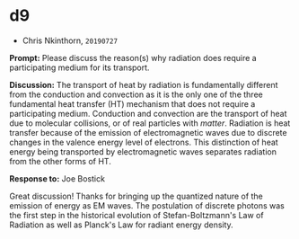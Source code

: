 # d9

* Chris Nkinthorn, $\texttt{20190727}$

**Prompt:** Please discuss the reason\(s\) why radiation does require a participating medium for its transport.

**Discussion:** The transport of heat by radiation is fundamentally different from the conduction and convection as it is the only one of the three fundamental heat transfer \(HT\) mechanism that does not require a participating medium. Conduction and convection are the transport of heat due to molecular collisions, or of real particles with _matter_. Radiation is heat transfer because of the emission of electromagnetic waves due to discrete changes in the valence energy level of electrons. This distinction of heat energy being transported by electromagnetic waves separates radiation from the other forms of HT.

**Response to:** Joe Bostick

Great discussion! Thanks for bringing up the quantized nature of the emission of energy as EM waves. The postulation of discrete photons was the first step in the historical evolution of Stefan-Boltzmann's Law of Radiation as well as Planck's Law for radiant energy density.

